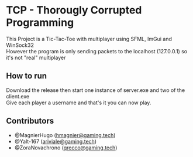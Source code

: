 # TCP - Thorougly Corrupted Programming

This Project is a Tic-Tac-Toe with multiplayer using SFML, ImGui and WinSock32\
However the program is only sending packets to the localhost (127.0.0.1) so it's not "real" multiplayer

## How to run

Download the release then start one instance of server.exe and two of the client.exe\
Give each player a username and that's it you can now play.

## Contributors

- @MagnierHugo (hmagnier@gaming.tech)
- @Yalt-167 (ariviale@gaming.tech)
- @ZoraNovachrono (qrecco@gaming.tech)

